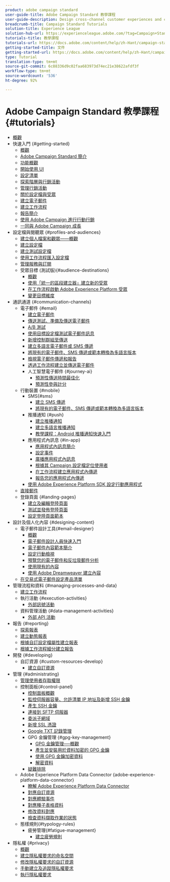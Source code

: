 ```yaml
---
product: adobe campaign standard
user-guide-title: Adobe Campaign Standard 教學課程
user-guide-description: Design cross-channel customer experiences and create an environment for visual campaign orchestration, real time interaction management, and cross channel execution.
breadcrumb-title: Campaign Standard Tutorials
solution-title: Experience League
solution-hub-url: https://experienceleague.adobe.com/?tag=Campaign+Standard#recommended/solutions/campaign
tutorials-title: 教學課程
tutorials-url: https://docs.adobe.com/content/help/zh-Hant/campaign-standard-learn/tutorials/overview.html
getting-started-title: 文件
getting-started-url: https://docs.adobe.com/content/help/zh-Hant/campaign-standard/using/campaign-standard-home.html
type: Tutorial
translation-type: tm+mt
source-git-commit: 6c88336d9c02faa683973d74ec21e38622afdf3f
workflow-type: tm+mt
source-wordcount: '536'
ht-degree: 92%

---
```



# Adobe Campaign Standard 教學課程 {#tutorials}

+ [概觀](/help/overview.md)
+ 快速入門 {#getting-started}
   + [概觀](/help/getting-started/getting-started-overview.md)
   + [Adobe Campaign Standard 簡介](/help/getting-started/adobe-campaign-standard-introduction.md)
   + [功能概觀](/help/getting-started/functional-overview.md)
   + [開始使用 UI](/help/getting-started/getting-started-with-the-ui.md)
   + [設定清單](/help/getting-started/configure-a-list.md)
   + [探索階層與行銷活動](/help/getting-started/explore-hierarchy-and-marketing-activities.md)
   + [管理行銷活動](/help/getting-started/managing-campaigns.md)
   + [關於設定檔與受眾](/help/getting-started/understanding-profiles-and-audiences.md)
   + [建立電子郵件](https://docs.adobe.com/content/help/en/campaign-standard-learn/tutorials/communication-channels/email/create-email-from-homepage.html)
   + [建立工作流程](/help/managing-processes-and-data/create-workflow.md)
   + [報告簡介](/help/getting-started/reporting-with-adobe-campaign-introduction.md)
   + [使用 Adobe Campaign 進行行動行銷](/help/getting-started/mobile-marketing-with-adobe-campaign.md)
   + [一同與 Adobe Campaign 成長](/help/getting-started/growing-with-adobe-campaign.md)
+ 設定檔與閱聽眾 {#profiles-and-audiences}
   + [建立個人檔案和觀眾——概觀](/help/profiles-and-audiences/creating-profiles-and-audiences.md)
   + [建立設定檔](/help/profiles-and-audiences/creating-a-profile.md)
   + [建立測試設定檔](/help/profiles-and-audiences/test-profiles.md)
   + [使用工作流程匯入設定檔](/help/managing-processes-and-data/importing-profiles.md)
   + [管理服務與訂閱](/help/managing-processes-and-data/services-and-subscriptions.md)
   + 受眾目標 (測試版){#audience-destinations}
      + [概觀](/help/profiles-and-audiences/audience-destinations/audience-destinations-overview.md)
      + [使用「統一的區段建立器」建立新的受眾](/help/profiles-and-audiences/audience-destinations/creating-audiences-using-segment-builder.md)
      + [在工作流程啟動 Adobe Experience Platform 受眾](/help/profiles-and-audiences/audience-destinations/activating-aep-audiences.md)
      + [變更目標維度](/help/profiles-and-audiences/audience-destinations/changing-targeting-dimension.md)
+ 通訊通道 {#communication-channels}
   + 電子郵件 {#email}
      + [建立電子郵件](/help/communication-channels/email/create-email-from-homepage.md)
      + [傳送測試、準備及傳送電子郵件](/help/communication-channels/email/sending-test-preparing-sending-email.md)
      + [A/B 測試](/help/communication-channels/email/a-b-testing.md)
      + [使用目標設定檔測試電子郵件訊息](/help/communication-channels/email/profile-substitution.md)
      + [新增控制群組至傳送](/help/communication-channels/email/control-groups.md)
      + [建立多語言電子郵件或 SMS 傳遞](/help/communication-channels/create-multilingual-deliveries.md)
      + [將現有的電子郵件、SMS 傳遞或範本轉換為多語言版本](/help/communication-channels/covert-into-multilingual-deliveries.md)
      + [檢視電子郵件傳遞和報告](/help/communication-channels/email/reviewing-personalized-email-delivery-and-reports.md)
      + [透過工作流程建立並傳送電子郵件](/help/communication-channels/email/create-and-send-emails-via-workflow.md)
      + 人工智慧電子郵件 {#journey-ai}
         + [預測性傳送時間最佳化](/help/communication-channels/email/ai-powered-emails/predictive-send-time-optimization.md)
         + [預測性參與計分](/help/communication-channels/email/ai-powered-emails/predictive-engagement-scoring.md)
   + 行動裝置 {#mobile}
      + SMS{#sms}
         + [建立 SMS 傳遞](/help/communication-channels/mobile/sms/sms-delivery.md)
         + [將現有的電子郵件、SMS 傳遞或範本轉換為多語言版本](/help/communication-channels/covert-into-multilingual-deliveries.md)
      + 推播通知 {#push}
         + [建立推播通知](/help/communication-channels/mobile/push-notifications/creating-a-push-notification.md)
         + [建立多語言推播通知](/help/communication-channels/mobile/push-notifications/creating-multilingual-push-notifications.md)
         + [教學課程：Android 推播通知快速入門](https://docs.adobe.com/content/help/zh-Hant/campaign-standard-learn/getting-started-with-push-notifications-android/introduction.html)
      + 應用程式內訊息 {#in-app}
         + [應用程式內訊息簡介](/help/communication-channels/mobile/in-app/in-app-message-overview.md)
         + [設定事件](/help/communication-channels/mobile/in-app/configure-events.md)
         + [廣播應用程式內訊息](/help/communication-channels/mobile/in-app/broadcast-in-app-message.md)
         + [根據其 Campaign 設定檔定位使用者](/help/communication-channels/mobile/in-app/target-users-based-on-campaign-profile.md)
         + [在工作流程建立應用程式內傳遞](/help/communication-channels/mobile/in-app/in-app-activity.md)
         + [報告您的應用程式內傳遞](/help/communication-channels/mobile/in-app/in-app-reporting.md)
      + [使用 Adobe Experience Platform SDK 設定行動應用程式](/help/communication-channels/mobile/configure-mobile-apps-using-aep-sdk.md)
   + [直接郵件](/help/communication-channels/direct-mail/directmail.md)
   + 登錄頁面 {#landing-pages}
      + [建立及編輯登陸頁面](/help/communication-channels/landing-pages/landing-page-create-and-edit.md)
      + [測試並發佈登陸頁面](/help/communication-channels/landing-pages/landing-page-test-and-publish.md)
      + [設定登陸頁面範本](/help/communication-channels/landing-pages/landing-page-configure-templates.md)
+ 設計及個人化內容 {#designing-content}
   + 電子郵件設計工具{#email-designer}
      + [概觀](/help/designing-content/email-designer/email-designer-overview.md)
      + [電子郵件設計人員快速入門](/help/designing-content/email-designer/getting-started-with-the-email-designer.md)
      + [電子郵件內容範本簡介](/help/designing-content/email-designer/email-content-templates.md)
      + [設定行動檢視](/help/designing-content/email-designer/configure-the-mobile-view.md)
      + [預覽您的電子郵件和反垃圾郵件分析](/help/designing-content/email-designer/preview-your-email.md)
      + [使用現有的內容](/help/designing-content/email-designer/working-with-existing-content.md)
      + [使用 Adobe Dreamweaver 建立內容](/help/designing-content/email-designer/dreamweaver-integration.md)
   + [在交易式電子郵件設定產品清單](/help/designing-content/product-listings-in-transactional-email.md)
+ 管理流程和資料 {#managing-processes-and-data}
   + [建立工作流程](/help/managing-processes-and-data/create-workflow.md)
   + 執行活動 {#execution-activities}
      + [外部訊號活動](/help/managing-processes-and-data/execution-activities/external-signal-activity.md)
   + 資料管理活動 {#data-management-activities}
      + [外部 API 活動](/help/managing-processes-and-data/data-management-activities/external-api-activity.md)
+ 報告 {#reporting}
   + [探索報表](/help/getting-started/exploring-reports.md)
   + [建立動態報表](/help/reporting/creating-a-dynamic-report.md)
   + [根據自訂設定檔屬性建立報表](/help/reporting/custom-profile-attributes-dynamic-reports.md)
   + [根據工作流程細分建立報告](/help/reporting/report-on-workflow-segments.md)
+ 開發 {#developing}
   + 自訂資源 {#custom-resources-develop}
      + [建立自訂資源](/help/managing-processes-and-data/custom-resources/creating-custom-resources.md)
+ 管理 {#administrating}
   + [管理使用者存取權限](/help/administrating/managing-user-access-rights.md)
   + 控制面板{#control-panel}
      + [控制面板概觀](/help/administrating/control-panel/control-panel-overview.md)
      + [監控伺服器容量、允許清單 IP 地址及新增 SSH 金鑰](/help/administrating/control-panel/monitoring-server-capacity-allow-listing-adding-ssh-key.md)
      + [產生 SSH 金鑰](/help/administrating/control-panel/generate-ssh-key.md)
      + [連接到 SFTP 伺服器](/help/administrating/control-panel/connect-to-sftp-server.md)
      + [委派子網域](/help/administrating/control-panel/subdomain-delegation.md)
      + [新增 SSL 憑證](/help/administrating/control-panel/adding-ssl-certificates.md)
      + [Google TXT 記錄管理](/help/administrating/control-panel/google-txt-record-management.md)
      + GPG 金鑰管理 {#gpg-key-management}
         + [GPG 金鑰管理──概觀](/help/administrating/control-panel/gpg-key-management/gpg-key-management-overview.md)
         + [產生並安裝用於資料加密的 GPG 金鑰](/help/administrating/control-panel/gpg-key-management/generating-and-installing-gpg-keys-for-data-encryption.md)
         + [使用 GPG 金鑰加密資料](/help/administrating/control-panel/gpg-key-management/using-a-gpg-key-to-encrypt-data.md)
         + [解密資料](/help/administrating/control-panel/gpg-key-management/decrypting-data.md)
      + [疑難排除](/help/administrating/control-panel/trouble-shooting.md)
   + Adobe Experience Platform Data Connector {adobe-experience-platform-data-connector}
      + [瞭解 Adobe Experience Platform Data Connector](/help/administrating/adobe-experience-platform-data-connector/understanding-the-adobe-experience-platform-data-connector.md)
      + [對應自訂資源](/help/administrating/adobe-experience-platform-data-connector/mapping-custom-resources.md)
      + [對應體驗事件](/help/administrating/adobe-experience-platform-data-connector/mapping-experience-events.md)
      + [對應種子表格資料](/help/administrating/adobe-experience-platform-data-connector/mapping-seed-table-data.md)
      + [修改資料對應](/help/administrating/adobe-experience-platform-data-connector/modifying-data-mapping.md)
      + [檢查資料擷取作業的狀態](/help/administrating/adobe-experience-platform-data-connector/checking-status-of-data-ingestion-jobs.md)
   + 態樣規則{#typology-rules}
      + 疲勞管理{#fatigue-management}
         + [建立疲勞規則](/help/administrating/typology-rules/fatigue-management/create-fatigue-rules.md)
+ 隱私權 {#privacy}
   + [概觀](/help/privacy/privacy-overview.md)
   + [建立隱私權要求的命名空間](/help/privacy/namespaces-for-privacy-requests.md)
   + [修改隱私權要求的自訂資源](/help/privacy/custom-resources-for-privacy-requests.md)
   + [手動建立及追蹤隱私權要求](/help/privacy/create-and-track-privacy-requests.md)
   + [執行隱私權要求](/help/privacy/execute-privacy-requests.md)
